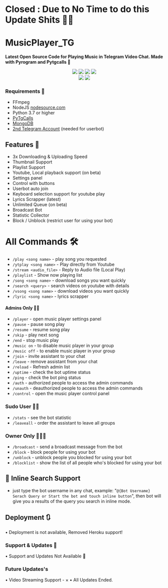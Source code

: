 # Closed : Due to No Time to do this Update Shits 💩🚧

# MusicPlayer_TG
<b>Latest Open Source Code for Playing Music in Telegram Video Chat. Made with Pyrogram and Pytgcalls 💖
</b>


<p align="center">
    <a href="https://www.python.org/" alt="made-with-python"> <img src="https://img.shields.io/badge/Made%20with-Python-black.svg?style=flat-square&logo=python&logoColor=yellow&color=green" /></a>
    <a href="https://github.com/Abhijith-Sudhakaran/MusicPlayer_TG/graphs/commit-activity" alt="Maintenance"> <img src="https://img.shields.io/badge/Maintained%3F-No-red.svg?style=flat-square" /></a>
    <a href="https://github.com/Abhijith-Sudhakaran/MusicPlayer_TG/commits/main"> <img src="https://img.shields.io/github/last-commit/Abhijith-Sudhakaran/MusicPlayer_TG?color=red&logo=github&logoColor=blue&style=flat-square" /></a>
    <a href="https://github.com/Abhijith-Sudhakaran/MusicPlayer_TG/issues"> <img src="https://img.shields.io/github/issues/Abhijith-Sudhakaran/MusicPlayer_TG?color=red&logo=github&logoColor=blue&style=flat-square" /></a><br>
    <a href="https://github.com/Abhijith-Sudhakaran/MusicPlayer_TG/network/members"> <img src="https://img.shields.io/github/forks/Abhijith-Sudhakaran/MusicPlayer_TG?color=red&logo=github&logoColor=blue&style=flat-square" /></a>  
    <a href="https://github.com/Abhijith-Sudhakaran/MusicPlayer_TG/network/members"> <img src="https://img.shields.io/github/stars/Abhijith-Sudhakaran/MusicPlayer_TG?color=red&logo=github&logoColor=blue&style=flat-square" /></a>  
</p>

<h3>Requirements 📝</h3>

- FFmpeg
- NodeJS [nodesource.com](https://nodesource.com/)
- Python 3.7 or higher
- [PyTgCalls](https://github.com/pytgcalls/pytgcalls)
- [MongoDB](https://cloud.mongodb.com/)
- [2nd Telegram Account](https://telegram.org/blog/themes-accounts#multiple-accounts) (needed for userbot)


## Features 🔮

- 3x Downloading & Uploading Speed
- Thumbnail Support
- Playlist Support
- Youtube, Local playback support (on beta)
- Settings panel
- Control with buttons
- Userbot auto join
- Keyboard selection support for youtube play
- Lyrics Scrapper (latest)
- Unlimited Queue (on beta)
- Broadcast Bot
- Statistic Collector
- Block / Unblock (restrict user for using your bot)

<h1> All Commands 🛠 </h1>

- `/play <song name>` - play song you requested
- `/ytplay <song name>` - Play directly from Youtube
- `/stream <audio_file>` - Reply to Audio file (Local Play)
- `/playlist` - Show now playing list
- `/song <song name>` - download songs you want quickly
- `/search <query>` - search videos on youtube with details
- `/vsong <song name>` - download videos you want quickly
- `/lyric <song name>` - lyrics scrapper

#### Admins Only 👷‍♂️
- `/player` - open music player settings panel
- `/pause` - pause song play
- `/resume` - resume song play
- `/skip` - play next song
- `/end` - stop music play
- `/music on` - to disable music player in your group
- `/music off` - to enable music player in your group
- `/join` - invite assistant to your chat
- `/leave` - remove assistant from your chat
- `/reload` - Refresh admin list
- `/uptime` - check the bot uptime status
- `/ping` - check the bot ping status
- `/auth` - authorized people to access the admin commands
- `/unauth` - deauthorized people to access the admin commands
- `/control` - open the music player control panel

### Sudo User 🧙‍♂️
- `/stats` - see the bot statistic
- `/leaveall` - order the assistant to leave all groups

### Owner Only 👨🏻‍✈️
- `/broadcast` - send a broadcast message from the bot
- `/block` - block people for using your bot
- `/unblock` - unblock people you blocked for using your bot
- `/blocklist` - show the list of all people who's blocked for using your bot

## 🔎 Inline Search Support
- just type the bot username in any chat, example: "`@{Bot Username} Serach Query or Start the bot and touch inline button`", then bot will give you a results of the query you search in inline mode.

## Deployment 🔃
• Deployment is not available, Removed Heroku support!

### Support & Updates 🎑
• Support and Updates Not Available 🚧

### Future Updates's
• Video Streaming Support - ×
• All Updates Ended.
